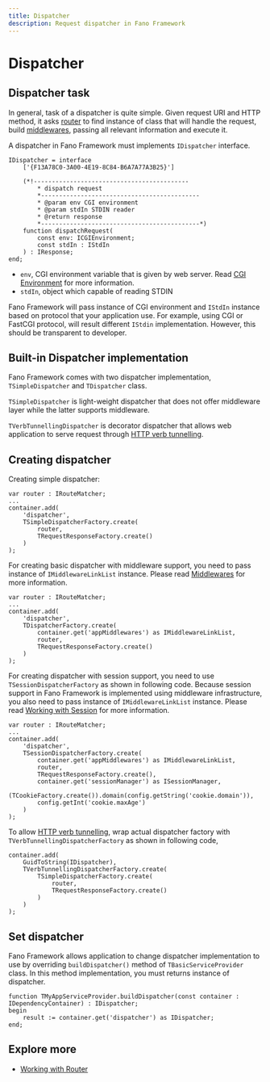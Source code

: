 ```yaml
---
title: Dispatcher
description: Request dispatcher in Fano Framework
---
```


<h1 class="major">Dispatcher</h1>

## Dispatcher task

In general, task of a dispatcher is quite simple. Given request URI and HTTP method, it asks [router](/working-with-router) to find instance of class that will handle the request, build [middlewares](/middlewares), passing all relevant information and execute it.

A dispatcher in Fano Framework must implements `IDispatcher` interface.

```
IDispatcher = interface
    ['{F13A78C0-3A00-4E19-8C84-B6A7A77A3B25}']

    (*!-------------------------------------------
        * dispatch request
        *--------------------------------------------
        * @param env CGI environment
        * @param stdIn STDIN reader
        * @return response
        *--------------------------------------------*)
    function dispatchRequest(
        const env: ICGIEnvironment;
        const stdIn : IStdIn
    ) : IResponse;
end;
```
- `env`, CGI environment variable that is given by web server. Read [CGI Environment](/environment) for more information.
- `stdIn`, object which capable of reading STDIN

Fano Framework will pass instance of CGI environment and `IStdIn` instance based on protocol that your application use. For example, using CGI or FastCGI protocol, will result different `IStdin` implementation. However, this should be transparent to developer.

## Built-in Dispatcher implementation

Fano Framework comes with two dispatcher implementation, `TSimpleDispatcher` and
`TDispatcher` class.

`TSimpleDispatcher` is light-weight dispatcher that does not offer middleware layer
while the latter supports middleware.

`TVerbTunnellingDispatcher` is decorator dispatcher that allows web application to serve request through [HTTP verb tunnelling](/security/http-verb-tunnelling).

## Creating dispatcher

Creating simple dispatcher:

```
var router : IRouteMatcher;
...
container.add(
    'dispatcher',
    TSimpleDispatcherFactory.create(
        router,
        TRequestResponseFactory.create()
    )
);
```

For creating basic dispatcher with middleware support, you need to pass instance of `IMiddlewareLinkList` instance. Please read [Middlewares](/middlewares) for more information.

```
var router : IRouteMatcher;
...
container.add(
    'dispatcher',
    TDispatcherFactory.create(
        container.get('appMiddlewares') as IMiddlewareLinkList,
        router,
        TRequestResponseFactory.create()
    )
);
```

For creating dispatcher with session support, you need to use `TSessionDispatcherFactory` as shown in following code. Because session support in Fano Framework is implemented using  middleware infrastructure, you also need to pass instance of `IMiddlewareLinkList` instance. Please read [Working with Session](/working-with-session) for more information.

```
var router : IRouteMatcher;
...
container.add(
    'dispatcher',
    TSessionDispatcherFactory.create(
        container.get('appMiddlewares') as IMiddlewareLinkList,
        router,
        TRequestResponseFactory.create(),
        container.get('sessionManager') as ISessionManager,
        (TCookieFactory.create()).domain(config.getString('cookie.domain')),
        config.getInt('cookie.maxAge')
    )
);
```

To allow [HTTP verb tunnelling](/security/http-verb-tunnelling), wrap actual dispatcher factory with `TVerbTunnellingDispatcherFactory` as shown in following code,

```
container.add(
    GuidToString(IDispatcher),
    TVerbTunnellingDispatcherFactory.create(
        TSimpleDispatcherFactory.create(
            router,
            TRequestResponseFactory.create()
        )
    )
);
```
## Set dispatcher

Fano Framework allows application to change dispatcher implementation to use by
overriding `buildDispatcher()` method of `TBasicServiceProvider` class. In this method implementation, you must returns
instance of dispatcher.

```
function TMyAppServiceProvider.buildDispatcher(const container : IDependencyContainer) : IDispatcher;
begin
    result := container.get('dispatcher') as IDispatcher;
end;
```

## Explore more

- [Working with Router](/working-with-router)
